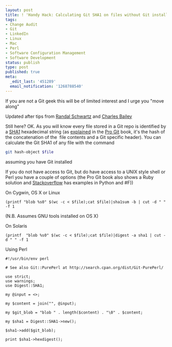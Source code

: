 ```yaml
---
layout: post
title: ! 'Handy Hack: Calculating Git SHA1 on files without Git installed'
tags:
- Change Audit
- Git
- LinkedIn
- Linux
- Mac
- Perl
- Software Configuration Management
- Software Development
status: publish
type: post
published: true
meta:
  _edit_last: '451289'
  email_notification: '1268788540'
---
```


If you are not a Git geek this will be of limited interest and I urge you "move along"

Updated after tips from <a title="uselss use of a cat" href="http://partmaps.org/era/unix/award.html#cat" target="_blank">Randal Schwartz</a> and <a title="Tip on Stackoverflow" href="http://stackoverflow.com/questions/552659/assigning-git-sha1s-without-git/1213226#1213226" target="_blank">Charles Bailey</a>


Still here? OK. As you will know every file stored in a Git repo is identified by a <a href="http://en.wikipedia.org/wiki/SHA_hash_functions">SHA1</a> hexadecimal string (as <a href="http://progit.org/book/ch9-2.html">explained</a> in the <a href="http://progit.org/">Pro Git</a> book, it's the hash of the concatenation of the  file contents and a Git specific header). You can calculate the Git SHA1 of any file with the command

```bash
git hash-object $file
```

assuming you have Git installed

If you do not have access to Git, but do have access to a UNIX style shell or Perl you have a couple of options (the Pro Git book also shows a Ruby solution and <a title="Sha1 calculation on Stackoverflow" href="http://stackoverflow.com/questions/552659/assigning-git-sha1s-without-git" target="_blank">Stackoverflow</a> has examples in Python and #F))


On Cygwin, OS X or Linux

```
(printf "blob %s0" $(wc -c < $file);cat $file)|sha1sum -b | cut -d " " -f 1
```

(N.B. Assumes GNU tools installed on OS X)

On Solaris

```
(printf  "blob %s0" $(wc -c < $file);cat $file)|digest -a sha1 | cut -d " " -f 1
```


Using Perl

```
#!/usr/bin/env perl

# See also Git::PurePerl at http://search.cpan.org/dist/Git-PurePerl/

use strict;
use warnings;
use Digest::SHA1;

my @input = <>;

my $content = join("", @input);

my $git_blob = "blob " . length($content) . "\0" . $content;

my $sha1 = Digest::SHA1->new();

$sha1->add($git_blob);

print $sha1->hexdigest();
```

